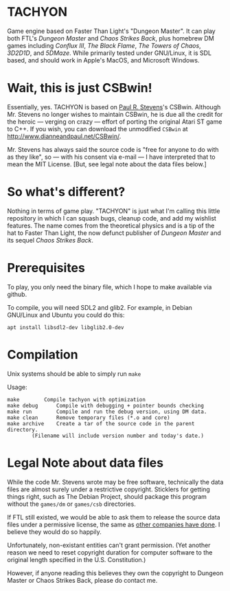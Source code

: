 # TACHYON

Game engine based on Faster Than Light's "Dungeon Master". It can play
both FTL's _Dungeon Master_ and _Chaos Strikes Back_, plus homebrew DM
games including _Conflux III_, _The Black Flame_, _The Towers of
Chaos_, _3D2D1D_, and _5DMaze_. While primarily tested under
GNU/Linux, it is SDL based, and should work in Apple's MacOS, and
Microsoft Windows.

# Wait, this is just CSBwin!

Essentially, yes. TACHYON is based on [Paul R.
Stevens](http://www.dianneandpaul.net/)'s CSBwin. Although Mr. Stevens
no longer wishes to maintain CSBwin, he is due all the credit for the
heroic — verging on crazy — effort of porting the original Atari ST
game to C++. If you wish, you can download the unmodified `CSBwin` at
http://www.dianneandpaul.net/CSBwin/.

Mr. Stevens has always said the source code is "free for anyone to do
with as they like", so — with his consent via e-mail — I have
interpreted that to mean the MIT License. [But, see legal note about
the data files below.]

# So what's different?

Nothing in terms of game play. "TACHYON" is just what I'm calling this
little repository in which I can squash bugs, cleanup code, and add my
wishlist features. The name comes from the theoretical physics and is
a tip of the hat to Faster Than Light, the now defunct publisher of
*Dungeon Master* and its sequel *Chaos Strikes Back*.

# Prerequisites

To play, you only need the binary file, which I hope to make available via github. 

To compile, you will need SDL2 and glib2. For example, in Debian GNU/Linux and Ubuntu you could do this:

    apt install libsdl2-dev libglib2.0-dev

# Compilation

Unix systems should be able to simply run `make`

Usage:

    make		Compile tachyon with optimization
    make debug		Compile with debugging + pointer bounds checking
    make run		Compile and run the debug version, using DM data.
    make clean		Remove temporary files (*.o and core)
    make archive	Create a tar of the source code in the parent directory.
			(Filename will include version number and today's date.)

# Legal Note about data files

While the code Mr. Stevens wrote may be free software, technically the
data files are almost surely under a restrictive copyright. Sticklers
for getting things right, such as The Debian Project, should package
this program without the `games/dm` or `games/csb` directories.

If FTL still existed, we would be able to ask them to release the
source data files under a permissive license, the same as [other
companies have done](https://archive.org/details/gamesourcecode). I
believe they would do so happily.

Unfortunately, non-existant entities can't grant permission. (Yet
another reason we need to reset copyright duration for computer
software to the original length specified in the U.S. Constitution.)

However, if anyone reading this believes they own the copyright to
Dungeon Master or Chaos Strikes Back, please do contact me.
